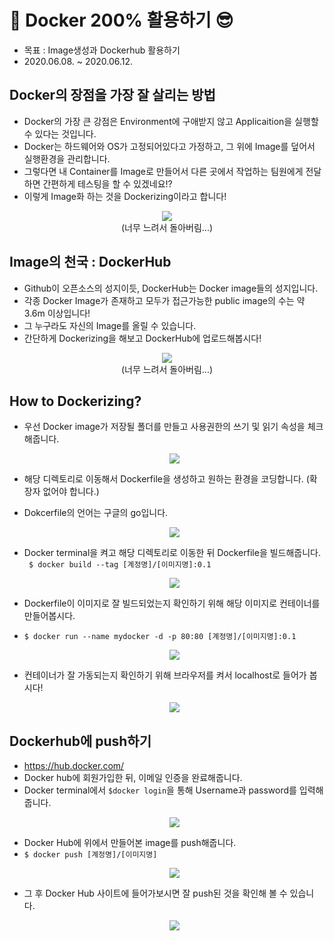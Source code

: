 # 🚢 Docker 200% 활용하기 😎
- 목표 : Image생성과 Dockerhub 활용하기
- 2020.06.08. ~ 2020.06.12.

## Docker의 장점을 가장 잘 살리는 방법
- Docker의 가장 큰 강점은 Environment에 구애받지 않고 Applicaition을 실행할 수 있다는 것입니다.
- Docker는 하드웨어와 OS가 고정되어있다고 가정하고, 그 위에 Image를 덮어서 실행환경을 관리합니다.
- 그렇다면 내 Container를 Image로 만들어서 다른 곳에서 작업하는 팀원에게 전달하면 간편하게 테스팅을 할 수 있겠네요!?
- 이렇게 Image화 하는 것을 Dockerizing이라고 합니다!
<p align = 'center'>
    <img src = "https://github.com/koptimizer/my_Cloud-studio/blob/master/pics/fp6/fp6_1.png"><br>
    (너무 느려서 돌아버림...)
  </p>

## Image의 천국 : DockerHub
- Github이 오픈소스의 성지이듯, DockerHub는 Docker image들의 성지입니다.
- 각종 Docker Image가 존재하고 모두가 접근가능한 public image의 수는 약 3.6m 이상입니다!
- 그 누구라도 자신의 Image를 올릴 수 있습니다.
- 간단하게 Dockerizing을 해보고 DockerHub에 업로드해봅시다!
<p align = 'center'>
    <img src = "https://github.com/koptimizer/my_Cloud-studio/blob/master/pics/fp6/fp6_2.png"><br>
    (너무 느려서 돌아버림...)
  </p>
  
## How to Dockerizing?
- 우선 Docker image가 저장될 폴더를 만들고 사용권한의 쓰기 및 읽기 속성을 체크해줍니다.
  <p align = 'center'>
   <img src = "https://github.com/KGJsGit/my_Cloud-studio/blob/master/pics/fp6/fp6_3.gif">
   </p>
   
- 해당 디렉토리로 이동해서 Dockerfile을 생성하고 원하는 환경을 코딩합니다. (확장자 없어야 합니다.)
- Dokcerfile의 언어는 구글의 go입니다.
  <p align = 'center'>
   <img src = "https://github.com/KGJsGit/my_Cloud-studio/blob/master/pics/fp6/fp6_4.gif">
   </p>
- Docker terminal을 켜고 해당 디렉토리로 이동한 뒤 Dockerfile을 빌드해줍니다.<br>
``` $ docker build --tag [계정명]/[이미지명]:0.1```
  <p align = 'center'>
    <img src = "https://github.com/KGJsGit/my_Cloud-studio/blob/master/pics/fp6/fp6_5.gif">
  </p>
- Dockerfile이 이미지로 잘 빌드되었는지 확인하기 위해 해당 이미지로 컨테이너를 만들어봅시다.
- ```$ docker run --name mydocker -d -p 80:80 [계정명]/[이미지명]:0.1```
    <p align = 'center'>
      <img src = "https://github.com/KGJsGit/my_Cloud-studio/blob/master/pics/fp6/fp6_7.gif">
   </p>
- 컨테이너가 잘 가동되는지 확인하기 위해 브라우저를 켜서 localhost로 들어가 봅시다!
   <p align = 'center'>
    <img src = "https://github.com/KGJsGit/my_Cloud-studio/blob/master/pics/fp6/fp6_8.gif">
   </p>
   
## Dockerhub에 push하기
- https://hub.docker.com/
- Docker hub에 회원가입한 뒤, 이메일 인증을 완료해줍니다.
- Docker terminal에서 ```$docker login```을 통해 Username과 password를 입력해줍니다.
    <p align = 'center'>
    <img src = "https://github.com/KGJsGit/my_Cloud-studio/blob/master/pics/fp6/fp6_9.gif">
   </p>
- Docker Hub에 위에서 만들어본 image를 push해줍니다.
- ```$ docker push [계정명]/[이미지명]```
    <p align = 'center'>
    <img src = "https://github.com/KGJsGit/my_Cloud-studio/blob/master/pics/fp6/fp6_11.gif">
   </p>
- 그 후 Docker Hub 사이트에 들어가보시면 잘 push된 것을 확인해 볼 수 있습니다.
  <p align = 'center'>
    <img src = "https://github.com/KGJsGit/my_Cloud-studio/blob/master/pics/fp6/fp6_10.gif">
   </p>
